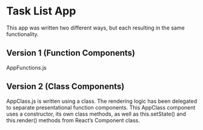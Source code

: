 # Task List App

This app was written two different ways, but each resulting in the same functionality.

## Version 1 (Function Components)

AppFunctions.js

## Version 2 (Class Components)

AppClass.js is written using a class.
The rendering logic has been delegated to separate presentational function components. This AppClass component uses a constructor, its own class methods, as well as this.setState() and this.render() methods from React’s Component class.
